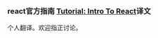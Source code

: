 ### react官方指南 [Tutorial: Intro To React](https://facebook.github.io/react/tutorial/tutorial.html)译文

个人翻译。欢迎指正讨论。
